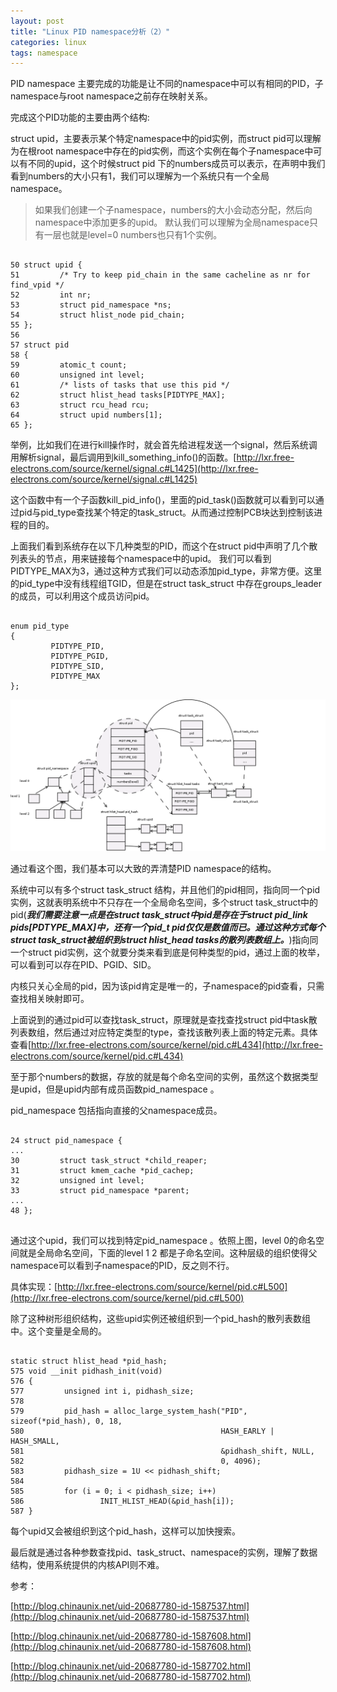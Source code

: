 ```yaml
---
layout: post
title: "Linux PID namespace分析（2）"
categories: linux
tags: namespace
---
```

PID namespace 主要完成的功能是让不同的namespace中可以有相同的PID，子namespace与root namespace之前存在映射关系。

完成这个PID功能的主要由两个结构:

struct upid，主要表示某个特定namespace中的pid实例，而struct pid可以理解为在根root namespace中存在的pid实例，而这个实例在每个子namespace中可以有不同的upid，这个时候struct pid 下的numbers成员可以表示，在声明中我们看到numbers的大小只有1，我们可以理解为一个系统只有一个全局namespace。

> 如果我们创建一个子namespace，numbers的大小会动态分配，然后向namespace中添加更多的upid。
默认我们可以理解为全局namespace只有一层也就是level=0 numbers也只有1个实例。

<pre><code>
50 struct upid {
51         /* Try to keep pid_chain in the same cacheline as nr for find_vpid */
52         int nr;
53         struct pid_namespace *ns;
54         struct hlist_node pid_chain;
55 };
56
57 struct pid
58 {
59         atomic_t count;
60         unsigned int level;
61         /* lists of tasks that use this pid */
62         struct hlist_head tasks[PIDTYPE_MAX];
63         struct rcu_head rcu;
64         struct upid numbers[1];
65 };
</code></pre>

举例，比如我们在进行kill操作时，就会首先给进程发送一个signal，然后系统调用解析signal，最后调用到kill_something_info()的函数。[http://lxr.free-electrons.com/source/kernel/signal.c#L1425](http://lxr.free-electrons.com/source/kernel/signal.c#L1425)

这个函数中有一个子函数kill_pid_info()，里面的pid_task()函数就可以看到可以通过pid与pid_type查找某个特定的task_struct。从而通过控制PCB块达到控制该进程的目的。

上面我们看到系统存在以下几种类型的PID，而这个在struct pid中声明了几个散列表头的节点，用来链接每个namespace中的upid。
我们可以看到PIDTYPE_MAX为3，通过这种方式我们可以动态添加pid_type，非常方便。这里的pid_type中没有线程组TGID，但是在struct task_struct 中存在groups_leader的成员，可以利用这个成员访问pid。

<pre><code>
enum pid_type
{
         PIDTYPE_PID,
         PIDTYPE_PGID,
         PIDTYPE_SID,
         PIDTYPE_MAX
};
</code></pre>

![](/assets/pic/PID1.png)

通过看这个图，我们基本可以大致的弄清楚PID namespace的结构。

系统中可以有多个struct task_struct 结构，并且他们的pid相同，指向同一个pid实例，这就表明系统中不只存在一个全局命名空间，多个struct task_struct中的pid(___我们需要注意一点是在struct task_struct中pid是存在于struct pid_link pids[PDTYPE_MAX]中，还有一个pid_t pid仅仅是数值而已。通过这种方式每个struct task_struct被组织到struct hlist_head tasks的散列表数组上。___)指向同一个struct pid实例，这个就要分类来看到底是何种类型的pid，通过上面的枚举，可以看到可以存在PID、PGID、SID。

内核只关心全局的pid，因为该pid肯定是唯一的，子namespace的pid查看，只需查找相关映射即可。

上面说到的通过pid可以查找task_struct，原理就是查找查找struct pid中task散列表数组，然后通过对应特定类型的type，查找该散列表上面的特定元素。具体查看[http://lxr.free-electrons.com/source/kernel/pid.c#L434](http://lxr.free-electrons.com/source/kernel/pid.c#L434)

至于那个numbers的数据，存放的就是每个命名空间的实例，虽然这个数据类型是upid，但是upid内部有成员函数pid_namespace 。

pid_namespace 包括指向直接的父namespace成员。

<pre><code>
24 struct pid_namespace {
...
30         struct task_struct *child_reaper;
31         struct kmem_cache *pid_cachep;
32         unsigned int level;
33         struct pid_namespace *parent;
...
48 };
 </code></pre>
 
通过这个upid，我们可以找到特定pid_namespace 。依照上图，level 0的命名空间就是全局命名空间，下面的level 1 2 都是子命名空间。这种层级的组织使得父namespace可以看到子namespace的PID，反之则不行。

具体实现：[http://lxr.free-electrons.com/source/kernel/pid.c#L500](http://lxr.free-electrons.com/source/kernel/pid.c#L500)

除了这种树形组织结构，这些upid实例还被组织到一个pid_hash的散列表数组中。这个变量是全局的。

<pre><code>
static struct hlist_head *pid_hash;
575 void __init pidhash_init(void)
576 {
577         unsigned int i, pidhash_size;
578
579         pid_hash = alloc_large_system_hash("PID", sizeof(*pid_hash), 0, 18,
580                                            HASH_EARLY | HASH_SMALL,
581                                            &pidhash_shift, NULL,
582                                            0, 4096);
583         pidhash_size = 1U << pidhash_shift;
584
585         for (i = 0; i < pidhash_size; i++)
586                 INIT_HLIST_HEAD(&pid_hash[i]);
587 }
</code></pre>

每个upid又会被组织到这个pid_hash，这样可以加快搜索。

最后就是通过各种参数查找pid、task_struct、namespace的实例，理解了数据结构，使用系统提供的内核API则不难。

 

 

参考：

[http://blog.chinaunix.net/uid-20687780-id-1587537.html](http://blog.chinaunix.net/uid-20687780-id-1587537.html)

[http://blog.chinaunix.net/uid-20687780-id-1587608.html](http://blog.chinaunix.net/uid-20687780-id-1587608.html)

[http://blog.chinaunix.net/uid-20687780-id-1587702.html](http://blog.chinaunix.net/uid-20687780-id-1587702.html)